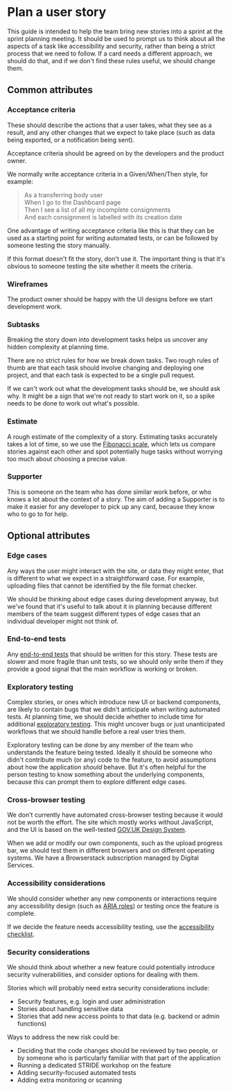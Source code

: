 # Plan a user story

This guide is intended to help the team bring new stories into a sprint at the
sprint planning meeting. It should be used to prompt us to think about all the
aspects of a task like accessibility and security, rather than being a strict
process that we need to follow. If a card needs a different approach, we should
do that, and if we don't find these rules useful, we should change them.

## Common attributes

### Acceptance criteria

These should describe the actions that a user takes, what they see as a result,
and any other changes that we expect to take place (such as data being exported,
or a notification being sent).

Acceptance criteria should be agreed on by the developers and the product owner.

We normally write acceptance criteria in a Given/When/Then style, for example:

> As a transferring body user  
> When I go to the Dashboard page  
> Then I see a list of all my incomplete consignments  
> And each consignment is labelled with its creation date  

One advantage of writing acceptance criteria like this is that they can be used
as a starting point for writing automated tests, or can be followed by someone
testing the story manually.

If this format doesn't fit the story, don't use it. The important thing is that
it's obvious to someone testing the site whether it meets the criteria.

### Wireframes

The product owner should be happy with the UI designs before we start
development work.

### Subtasks

Breaking the story down into development tasks helps us uncover any hidden
complexity at planning time.

There are no strict rules for how we break down tasks. Two rough rules of thumb
are that each task should involve changing and deploying one project, and that
each task is expected to be a single pull request.

If we can't work out what the development tasks should be, we should ask why.
It might be a sign that we're not ready to start work on it, so a spike needs to
be done to work out what's possible.

### Estimate

A rough estimate of the complexity of a story. Estimating tasks accurately takes
a lot of time, so we use the [Fibonacci scale][fibonacci], which lets us compare
stories against each other and spot potentially huge tasks without worrying too
much about choosing a precise value.

[fibonacci]: https://en.wikipedia.org/wiki/Fibonacci_scale_(agile)

### Supporter

This is someone on the team who has done similar work before, or who knows a lot
about the context of a story. The aim of adding a Supporter is to make it easier
for any developer to pick up any card, because they know who to go to for help.

## Optional attributes

### Edge cases

Any ways the user might interact with the site, or data they might enter, that
is different to what we expect in a straightforward case. For example, uploading
files that cannot be identified by the file format checker.

We should be thinking about edge cases during development anyway, but we've
found that it's useful to talk about it in planning because different members of
the team suggest different types of edge cases that an individual developer
might not think of.

### End-to-end tests

Any [end-to-end tests][e2e] that should be written for this story. These tests
are slower and more fragile than unit tests, so we should only write them if
they provide a good signal that the main workflow is working or broken.

[e2e]: https://github.com/nationalarchives/tdr-e2e-tests/

### Exploratory testing

Complex stories, or ones which introduce new UI or backend components, are
likely to contain bugs that we didn't anticipate when writing automated tests.
At planning time, we should decide whether to include time for additional
[exploratory testing]. This might uncover bugs or just unanticipated workflows
that we should handle before a real user tries them.

Exploratory testing can be done by any member of the team who understands the
feature being tested. Ideally it should be someone who didn't contribute much
(or any) code to the feature, to avoid assumptions about how the application
_should_ behave. But it's often helpful for the person testing to know something
about the underlying components, because this can prompt them to explore
different edge cases.

[exploratory testing]: https://martinfowler.com/bliki/ExploratoryTesting.html

### Cross-browser testing

We don't currently have automated cross-browser testing because it would not be
worth the effort. The site which mostly works without JavaScript, and the UI is
based on the well-tested [GOV.UK Design System][govuk-design].

When we add or modify our own components, such as the upload progress bar, we
should test them in different browsers and on different operating systems. We
have a Browserstack subscription managed by Digital Services.

[govuk-design]: https://design-system.service.gov.uk/

### Accessibility considerations

We should consider whether any new components or interactions require any
accessibility design (such as [ARIA roles][aria]) or testing once the feature
is complete.

If we decide the feature needs accessibility testing, use the [accessibility
checklist].

[aria]: https://developer.mozilla.org/en-US/docs/Web/Accessibility/ARIA/Roles
[accessibility checklist]: test-accessibility.md

### Security considerations

We should think about whether a new feature could potentially introduce security
vulnerabilities, and consider options for dealing with them.

Stories which will probably need extra security considerations include:

- Security features, e.g. login and user administration
- Stories about handling sensitive data
- Stories that add new access points to that data (e.g. backend or admin
  functions)

Ways to address the new risk could be:

- Deciding that the code changes should be reviewed by two people, or by someone
  who is particularly familiar with that part of the application
- Running a dedicated STRIDE workshop on the feature
- Adding security-focused automated tests
- Adding extra monitoring or scanning
